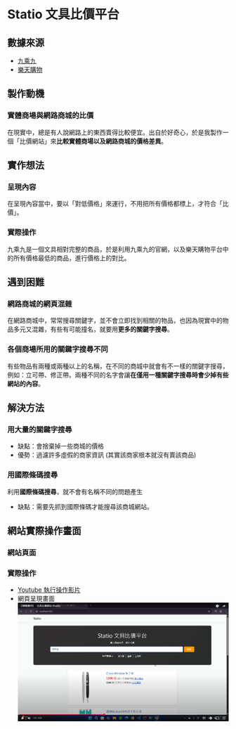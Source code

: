 # Statio 文具比價平台

## 數據來源

- [九乘九](https://www.9x9.tw/)
- [樂天購物](https://www.rakuten.com.tw/)

## 製作動機
### 實體商場與網路商城的比價
在現實中，總是有人說網路上的東西賣得比較便宜。出自於好奇心，於是我製作一個「比價網站」來**比較實體商場以及網路商城的價格差異**。

## 實作想法
### 呈現內容
在呈現內容當中，要以「對低價格」來運行，不用把所有價格都標上，才符合「比價」。

### 實際操作
九乘九是一個文具相對完整的商品，於是利用九乘九的官網，以及樂天購物平台中的所有價格最低的商品，進行價格上的對比。

## 遇到困難
### 網路商城的網頁混雜
在網路商城中，常常搜尋關鍵字，並不會立即找到相關的物品，也因為現實中的物品多元又混雜，有些有可能撞名，就要用**更多的關鍵字搜尋**。

### 各個商場所用的關鍵字搜尋不同
有些物品有兩種或兩種以上的名稱，在不同的商城中就會有不一樣的關鍵字搜尋，例如：立可帶、修正帶。兩種不同的名字會讓**在僅用一種關鍵字搜尋時會少掉有些網站的內容**。

## 解決方法
### 用大量的關鍵字搜尋
- 缺點：會捨棄掉一些商城的價格
- 優勢：過濾許多虛假的商家資訊 (其實該商家根本就沒有賣該商品) 
### 用國際條碼搜尋
利用**國際條碼搜尋**，就不會有名稱不同的問題產生
- 缺點：需要先抓到國際條碼才能搜尋該商城網站。

## 網站實際操作畫面
### 網站頁面

### 實際操作
- [Youtube 執行操作影片](https://youtu.be/xub4aX9nCNI?si=f3QBvtg3-PwYx0DI)
- 網頁呈現畫面
 ![文具比價照片](https://github.com/wt970101/statio/blob/main/webapp/photo/%E6%96%87%E5%85%B7%E6%AF%94%E5%83%B9.png)
